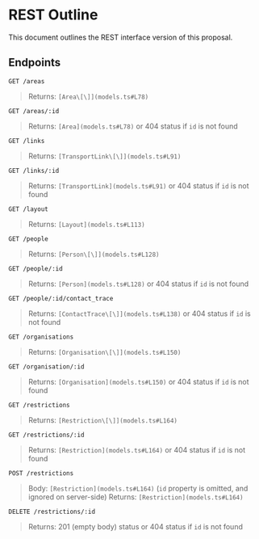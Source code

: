 # REST Outline

This document outlines the REST interface version of this proposal.

## Endpoints

`GET /areas`

> Returns: `[Area\[\]](models.ts#L78)`

`GET /areas/:id`

> Returns: `[Area](models.ts#L78)` or 404 status if `id` is not found

`GET /links`

> Returns: `[TransportLink\[\]](models.ts#L91)`

`GET /links/:id`

> Returns: `[TransportLink](models.ts#L91)` or 404 status if `id` is not found

`GET /layout`

> Returns: `[Layout](models.ts#L113)`

`GET /people`

> Returns: `[Person\[\]](models.ts#L128)`

`GET /people/:id`

> Returns: `[Person](models.ts#L128)` or 404 status if `id` is not found

`GET /people/:id/contact_trace`

> Returns: `[ContactTrace\[\]](models.ts#L138)` or 404 status if `id` is not found

`GET /organisations`

> Returns: `[Organisation\[\]](models.ts#L150)`

`GET /organisation/:id`

> Returns: `[Organisation](models.ts#L150)` or 404 status if `id` is not found

`GET /restrictions`

> Returns: `[Restriction\[\]](models.ts#L164)`

`GET /restrictions/:id`

> Returns: `[Restriction](models.ts#L164)` or 404 status if `id` is not found

`POST /restrictions`

> Body: `[Restriction](models.ts#L164)` (`id` property is omitted, and ignored on server-side)
> Returns: `[Restriction](models.ts#L164)`

`DELETE /restrictions/:id`

> Returns: 201 (empty body) status or 404 status if `id` is not found
